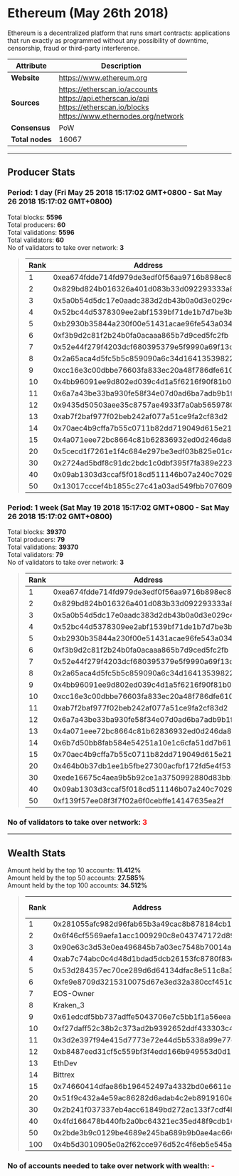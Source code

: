 # Ethereum (May 26th 2018)
Ethereum is a decentralized platform that runs smart contracts: applications that run exactly as programmed without any possibility of downtime, censorship, fraud or third-party interference.<br/>

|Attribute|Description|
|---|---|
|**Website**|https://www.ethereum.org|
|**Sources**|https://etherscan.io/accounts<br/>https://api.etherscan.io/api<br/>https://etherscan.io/blocks<br/>https://www.ethernodes.org/network|
|**Consensus**|PoW|
|**Total nodes**|16067|

---
## Producer Stats
### Period: 1 day (Fri May 25 2018 15:17:02 GMT+0800 - Sat May 26 2018 15:17:02 GMT+0800)
Total blocks: **5596**<br/>
Total producers: **60**<br/>
Total validations: **5596**<br/>
Total validators: **60**<br/>
No of validators to take over network: **3**<br/>
> |Rank|Address|Blocks|
> |---|---|---|
> |1|0xea674fdde714fd979de3edf0f56aa9716b898ec8|1497|
> |2|0x829bd824b016326a401d083b33d092293333a830|954|
> |3|0x5a0b54d5dc17e0aadc383d2db43b0a0d3e029c4c|803|
> |4|0x52bc44d5378309ee2abf1539bf71de1b7d7be3b5|702|
> |5|0xb2930b35844a230f00e51431acae96fe543a0347|571|
> |6|0xf3b9d2c81f2b24b0fa0acaaa865b7d9ced5fc2fb|174|
> |7|0x52e44f279f4203dcf680395379e5f9990a69f13c|143|
> |8|0x2a65aca4d5fc5b5c859090a6c34d164135398226|137|
> |9|0xcc16e3c00dbbe76603fa833ec20a48f786dfe610|54|
> |10|0x4bb96091ee9d802ed039c4d1a5f6216f90f81b01|50|
> |11|0x6a7a43be33ba930fe58f34e07d0ad6ba7adb9b1f|47|
> |12|0x9435d50503aee35c8757ae4933f7a0ab56597805|41|
> |13|0xab7f2baf977f02beb242af077a51ce9fa2cf83d2|41|
> |14|0x70aec4b9cffa7b55c0711b82dd719049d615e21d|39|
> |15|0x4a071eee72bc8664c81b62836932ed0d246da82b|36|
> |20|0x5cecd1f7261e1f4c684e297be3edf03b825e01c4|18|
> |30|0x2724ad5bdf8c91dc2bdc1c0dbf395f7fa389e223|6|
> |40|0x09ab1303d3ccaf5f018cd511146b07a240c70294|4|
> |50|0x13017cccef4b1855c27c41a03ad549fbb707609f|1|

### Period: 1 week (Sat May 19 2018 15:17:02 GMT+0800 - Sat May 26 2018 15:17:02 GMT+0800)
Total blocks: **39370**<br/>
Total producers: **79**<br/>
Total validations: **39370**<br/>
Total validators: **79**<br/>
No of validators to take over network: **3**<br/>
> |Rank|Address|Blocks|
> |---|---|---|
> |1|0xea674fdde714fd979de3edf0f56aa9716b898ec8|10662|
> |2|0x829bd824b016326a401d083b33d092293333a830|6522|
> |3|0x5a0b54d5dc17e0aadc383d2db43b0a0d3e029c4c|6190|
> |4|0x52bc44d5378309ee2abf1539bf71de1b7d7be3b5|4853|
> |5|0xb2930b35844a230f00e51431acae96fe543a0347|4009|
> |6|0xf3b9d2c81f2b24b0fa0acaaa865b7d9ced5fc2fb|1154|
> |7|0x52e44f279f4203dcf680395379e5f9990a69f13c|962|
> |8|0x2a65aca4d5fc5b5c859090a6c34d164135398226|927|
> |9|0x4bb96091ee9d802ed039c4d1a5f6216f90f81b01|355|
> |10|0xcc16e3c00dbbe76603fa833ec20a48f786dfe610|349|
> |11|0xab7f2baf977f02beb242af077a51ce9fa2cf83d2|287|
> |12|0x6a7a43be33ba930fe58f34e07d0ad6ba7adb9b1f|282|
> |13|0x4a071eee72bc8664c81b62836932ed0d246da82b|272|
> |14|0x6b7d50bb8fab584e54251a10e1c6cfa51dd7b618|270|
> |15|0x70aec4b9cffa7b55c0711b82dd719049d615e21d|239|
> |20|0x464b0b37db1ee1b5fbe27300acfbf172fd5e4f53|114|
> |30|0xede16675c4aea9b5b92ce1a3750992880d83bb12|42|
> |40|0x09ab1303d3ccaf5f018cd511146b07a240c70294|20|
> |50|0xf139f57ee08f3f7f02a6f0cebffe14147635ea2f|13|

### **No of validators to take over network: <span style="color:red">3</span>**

---
## Wealth Stats
Amount held by the top 10 accounts: **11.412%**<br/>
Amount held by the top 50 accounts: **27.585%**<br/>
Amount held by the top 100 accounts: **34.512%**<br/>
> |Rank|Address|Amount (%)|
> |---|---|---|
> |1|0x281055afc982d96fab65b3a49cac8b878184cb16|1.5435|
> |2|0x6f46cf5569aefa1acc1009290c8e043747172d89|1.5150|
> |3|0x90e63c3d53e0ea496845b7a03ec7548b70014a91|1.5128|
> |4|0xab7c74abc0c4d48d1bdad5dcb26153fc8780f83e|1.4046|
> |5|0x53d284357ec70ce289d6d64134dfac8e511c8a3d|1.3833|
> |6|0xfe9e8709d3215310075d67e3ed32a380ccf451c8|0.92700|
> |7|EOS-Owner|0.91945|
> |8|Kraken_3|0.80379|
> |9|0x61edcdf5bb737adffe5043706e7c5bb1f1a56eea|0.72738|
> |10|0xf27daff52c38b2c373ad2b9392652ddf433303c4|0.67500|
> |11|0x3d2e397f94e415d7773e72e44d5b5338a99e77d9|0.67474|
> |12|0xb8487eed31cf5c559bf3f4edd166b949553d0d11|0.67315|
> |13|EthDev|0.67202|
> |14|Bittrex|0.65824|
> |15|0x74660414dfae86b196452497a4332bd0e6611e82|0.59194|
> |20|0x51f9c432a4e59ac86282d6adab4c2eb8919160eb|0.53174|
> |30|0x2b241f037337eb4acc61849bd272ac133f7cdf4b|0.37924|
> |40|0x4fd166478b440fb2a0bc64321ec35ed48f9cdb16|0.28231|
> |50|0x2bde3b9c0129be4689e245ba689b9b0ae4ac666d|0.20420|
> |100|0x4b5d3010905e0a2f62cce976d52c4f6eb5e545a5|0.10033|

### **No of accounts needed to take over network with wealth: <span style="color:red">-</span>**
